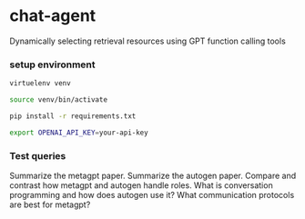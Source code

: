 # chat-agent
Dynamically selecting retrieval resources using GPT function calling tools


### setup environment
```bash
virtuelenv venv

source venv/bin/activate

pip install -r requirements.txt

export OPENAI_API_KEY=your-api-key
```

### Test queries
Summarize the metagpt paper.
Summarize the autogen paper.
Compare and contrast how metagpt and autogen handle roles.
What is conversation programming and how does autogen use it?
What communication protocols are best for metagpt?